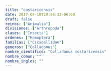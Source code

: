 ```yaml
---
title: "costaricensis"
date: 2017-08-18T20:46:32-06:00
draft: false
reinos: ["Animalia"]
divisiones: ["Arthropoda"]
clases: ["Insecta"]
ordenes: ["Homoptera"]
familias: ["Cicadellidae"]
generos: ["Colladonus"]
nombre_cientifico: "Colladonus costaricensis"
nombre_comun: ""
nombre_ingles: ""
---
```

